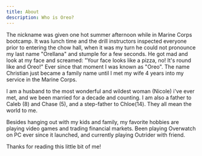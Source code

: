```yaml
---
title: About
description: Who is Oreo?
---
```


The nickname was given one hot summer afternoon while in Marine Corps bootcamp. It was lunch time and the drill instructors inspected everyone prior to entering the chow hall, when it was my turn he could not pronounce my last name "Orellana" and stumple for a few seconds. He got mad and look at my face and screamed: "Your face looks like a pizza, no! It's round like and Oreo!" Ever since that moment I was known as "Oreo". The name Christian just became a family name until I met my wife 4 years into my service in the Marine Corps.

I am a husband to the most wonderful and wildest woman (Nicole) i've ever met, and we been married for a decade and counting. I am also a father to Caleb (8) and Chase (5), and a step-father to Chloe(14). They all mean the world to me.

Besides hanging out with my kids and family, my favorite hobbies are playing video games and trading financial markets. Been playing Overwatch on PC ever since it launched, and currently playing Outrider with friend.

Thanks for reading this little bit of me!